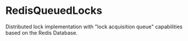 # RedisQueuedLocks

Distributed lock implementation with "lock acquisition queue" capabilities based on the Redis Database.
